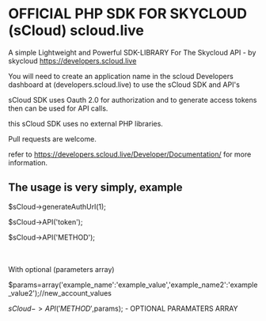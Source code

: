 <h1>OFFICIAL PHP SDK FOR SKYCLOUD (sCloud) scloud.live</h1>

A simple Lightweight and Powerful SDK-LIBRARY For The Skycloud API -  by skycloud
https://developers.scloud.live


You will need to create an application name in the scloud Developers dashboard
at (developers.scloud.live) to use the sCloud SDK and API's

sCloud SDK uses Oauth 2.0 for authorization and to generate access tokens then can be used for API calls.

this sCloud SDK uses no external PHP libraries. 

Pull requests are welcome.

refer to https://developers.scloud.live/Developer/Documentation/ for more information.

<h2>The usage is very simply, example</h2>

$sCloud->generateAuthUrl(1);

$sCloud->API('token');

$sCloud->API('METHOD');


<br/><br />
With optional (parameters array)

$params=array('example_name':'example_value','example_name2':'example_value2');//new_account_values

$sCloud->API('METHOD',$params); - OPTIONAL PARAMATERS ARRAY



